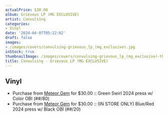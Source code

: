 ```yaml
---
actualPrice: $30.00
album: Grievous LP (MG EXCLUSIVE)
artist: Convulsing
categories:
- Vinyl
date: '2024-04-07T05:22:02'
draft: false
images:
- /images/covers/convulsing-grievous_lp_(mg_exclusive).jpg
inStock: true
thumbnailImage: /images/covers/convulsing-grievous_lp_(mg_exclusive)-thumb.jpg
title: Convulsing - Grievous LP (MG EXCLUSIVE)
---
```


## Vinyl
* Purchase from [Meteor Gem](https://meteor-gem.com/products/convulsing-grievous-lp-mg-exclusive-1) for $30.00 :: Green Swirl 2024 press w/ Color OBI (##/80)
* Purchase from [Meteor Gem](https://meteor-gem.com/products/convulsing-grievous-lp-mg-exclusive-1) for $30.00 :: (IN STORE ONLY) Blue/Red 2024 press w/ Black OBI (##/20)
